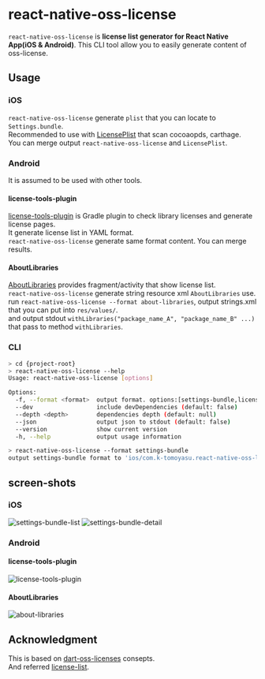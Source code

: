 # react-native-oss-license
`react-native-oss-license` is **license list generator for React Native App(iOS & Android)**.
This CLI tool allow you to easily generate content of oss-license.

## Usage
### iOS
`react-native-oss-license` generate `plist` that you can locate to `Settings.bundle`.  
Recommended to use with [LicensePlist](https://github.com/mono0926/LicensePlist) that scan cocoaopds, carthage.  
You can merge output `react-native-oss-license` and `LicensePlist`.

### Android
It is assumed to be used with other tools.

#### license-tools-plugin
[license-tools-plugin](https://github.com/cookpad/license-tools-plugin) is Gradle plugin to check library licenses and generate license pages.  
It generate license list in YAML format.  
`react-native-oss-license` generate same format content. You can merge results.

#### AboutLibraries
[AboutLibraries](https://github.com/mikepenz/AboutLibraries) provides fragment/activity that show license list.  
`react-native-oss-license` generate string resource xml `AboutLibraries` use.  
run `react-native-oss-license --format about-libraries`, output strings.xml that you can put into `res/values/`.  
and output stdout `withLibraries("package_name_A", "package_name_B" ...)` that pass to method `withLibraries`.

### CLI
```sh
> cd {project-root}
> react-native-oss-license --help
Usage: react-native-oss-license [options]

Options:
  -f, --format <format>  output format. options:[settings-bundle,license-tools-plugin, about-libraries]
  --dev                  include devDependencies (default: false)
  --depth <depth>        dependencies depth (default: null)
  --json                 output json to stdout (default: false)
  --version              show current version
  -h, --help             output usage information

> react-native-oss-license --format settings-bundle
output settings-bundle format to 'ios/com.k-tomoyasu.react-native-oss-license.Output'
```

## screen-shots
### iOS
![settings-bundle-list](screenshots/settings-bundle-list.png)
![settings-bundle-detail](screenshots/settings-bundle-detail.png)

### Android
#### license-tools-plugin
![license-tools-plugin](screenshots/license-tools-plugin.png)

#### AboutLibraries
![about-libraries](screenshots/about-libraries.png)

## Acknowledgment
This is based on [dart-oss-licenses](https://github.com/ko2ic/dart_oss_licensesA) consepts.  
And referred [license-list](https://github.com/yami-beta/license-list).